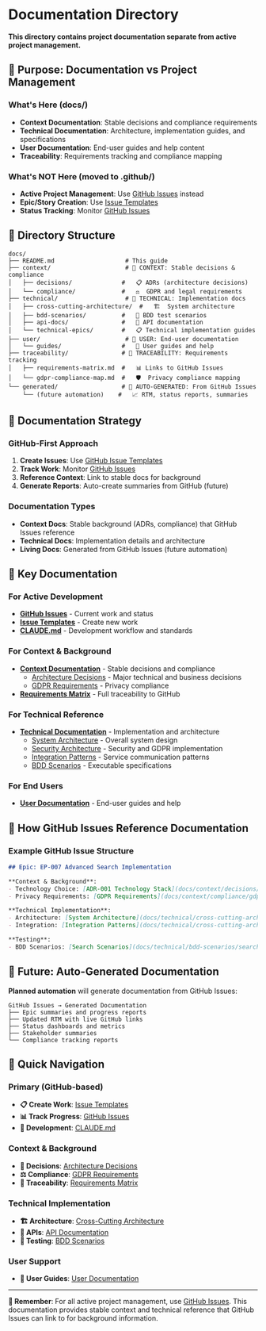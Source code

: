 # Documentation Directory

**This directory contains project documentation separate from active project management.**

## 🎯 Purpose: Documentation vs Project Management

### What's Here (docs/)
- **Context Documentation**: Stable decisions and compliance requirements
- **Technical Documentation**: Architecture, implementation guides, and specifications
- **User Documentation**: End-user guides and help content
- **Traceability**: Requirements tracking and compliance mapping

### What's NOT Here (moved to .github/)
- **Active Project Management**: Use [GitHub Issues](../.github/README.md) instead
- **Epic/Story Creation**: Use [Issue Templates](../../../issues/new/choose)
- **Status Tracking**: Monitor [GitHub Issues](../../../issues)

## 📁 Directory Structure

```
docs/
├── README.md                    # This guide
├── context/                     # 🎯 CONTEXT: Stable decisions & compliance
│   ├── decisions/              #   📋 ADRs (architecture decisions)
│   └── compliance/             #   ⚖️  GDPR and legal requirements
├── technical/                   # 🔧 TECHNICAL: Implementation docs
│   ├── cross-cutting-architecture/  #   🏗️  System architecture
│   ├── bdd-scenarios/          #   🧪 BDD test scenarios
│   ├── api-docs/               #   📡 API documentation
│   └── technical-epics/        #   📋 Technical implementation guides
├── user/                        # 👤 USER: End-user documentation
│   └── guides/                 #   📖 User guides and help
├── traceability/               # 🔗 TRACEABILITY: Requirements tracking
│   ├── requirements-matrix.md  #   📊 Links to GitHub Issues
│   └── gdpr-compliance-map.md  #   🛡️  Privacy compliance mapping
└── generated/                  # 🤖 AUTO-GENERATED: From GitHub Issues
    └── (future automation)    #   📈 RTM, status reports, summaries
```

## 🔄 Documentation Strategy

### GitHub-First Approach
1. **Create Issues**: Use [GitHub Issue Templates](../.github/ISSUE_TEMPLATE/)
2. **Track Work**: Monitor [GitHub Issues](../../../issues)
3. **Reference Context**: Link to stable docs for background
4. **Generate Reports**: Auto-create summaries from GitHub (future)

### Documentation Types
- **Context Docs**: Stable background (ADRs, compliance) that GitHub Issues reference
- **Technical Docs**: Implementation details and architecture
- **Living Docs**: Generated from GitHub Issues (future automation)

## 📖 Key Documentation

### For Active Development
- **[GitHub Issues](../../../issues)** - Current work and status
- **[Issue Templates](../../../issues/new/choose)** - Create new work
- **[CLAUDE.md](../CLAUDE.md)** - Development workflow and standards

### For Context & Background
- **[Context Documentation](context/)** - Stable decisions and compliance
  - [Architecture Decisions](context/decisions/) - Major technical and business decisions
  - [GDPR Requirements](context/compliance/gdpr-requirements.md) - Privacy compliance
- **[Requirements Matrix](traceability/requirements-matrix.md)** - Full traceability to GitHub

### For Technical Reference
- **[Technical Documentation](technical/)** - Implementation and architecture
  - [System Architecture](technical/cross-cutting-architecture/system-architecture.md) - Overall system design
  - [Security Architecture](technical/cross-cutting-architecture/security-architecture.md) - Security and GDPR implementation
  - [Integration Patterns](technical/cross-cutting-architecture/integration-patterns.md) - Service communication patterns
  - [BDD Scenarios](technical/bdd-scenarios/) - Executable specifications

### For End Users
- **[User Documentation](user/)** - End-user guides and help

## 🔗 How GitHub Issues Reference Documentation

### Example GitHub Issue Structure
```markdown
## Epic: EP-007 Advanced Search Implementation

**Context & Background**:
- Technology Choice: [ADR-001 Technology Stack](docs/context/decisions/adr-001-technology-stack.md)
- Privacy Requirements: [GDPR Requirements](docs/context/compliance/gdpr-requirements.md#data-minimization)

**Technical Implementation**:
- Architecture: [System Architecture](docs/technical/cross-cutting-architecture/system-architecture.md)
- Integration: [Integration Patterns](docs/technical/cross-cutting-architecture/integration-patterns.md)

**Testing**:
- BDD Scenarios: [Search Scenarios](docs/technical/bdd-scenarios/search-functionality.feature)
```

## 🤖 Future: Auto-Generated Documentation

**Planned automation** will generate documentation from GitHub Issues:

```
GitHub Issues → Generated Documentation
├── Epic summaries and progress reports
├── Updated RTM with live GitHub links
├── Status dashboards and metrics
├── Stakeholder summaries
└── Compliance tracking reports
```

## 🔗 Quick Navigation

### Primary (GitHub-based)
- **📋 Create Work**: [Issue Templates](../../../issues/new/choose)
- **📊 Track Progress**: [GitHub Issues](../../../issues)
- **🔧 Development**: [CLAUDE.md](../CLAUDE.md)

### Context & Background
- **🎯 Decisions**: [Architecture Decisions](context/decisions/)
- **⚖️ Compliance**: [GDPR Requirements](context/compliance/gdpr-requirements.md)
- **🔗 Traceability**: [Requirements Matrix](traceability/requirements-matrix.md)

### Technical Implementation
- **🏗️ Architecture**: [Cross-Cutting Architecture](technical/cross-cutting-architecture/)
- **📡 APIs**: [API Documentation](technical/api-docs/)
- **🧪 Testing**: [BDD Scenarios](technical/bdd-scenarios/)

### User Support
- **👤 User Guides**: [User Documentation](user/)

---

**📌 Remember**: For all active project management, use [GitHub Issues](../../../issues). This documentation provides stable context and technical reference that GitHub Issues can link to for background information.